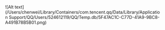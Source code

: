 ![Alt text](/Users/chenwei/Library/Containers/com.tencent.qq/Data/Library/Application Support/QQ/Users/524612119/QQ/Temp.db/5F47AC1C-C77D-41A9-9BC8-A491B78B5B01.png)